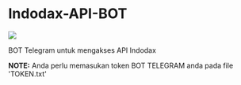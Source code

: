 # Indodax-API-BOT

<img src="https://piensa3d.com/wp-content/uploads/2017/10/telegram_logo_bot.jpg">

BOT Telegram untuk mengakses API Indodax

**NOTE:** Anda perlu memasukan token BOT TELEGRAM anda pada file 'TOKEN.txt'